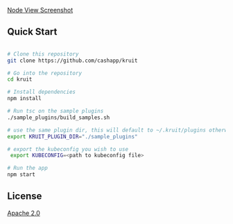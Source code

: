 [Node View Screenshot](https://github.com/cashapp/kuitk/raw/master/src/docs/kruit_node_view.png)



## Quick Start
```bash

# Clone this repository
git clone https://github.com/cashapp/kruit

# Go into the repository
cd kruit

# Install dependencies
npm install

# Run tsc on the sample plugins
./sample_plugins/build_samples.sh

# use the same plugin dir, this will default to ~/.kruit/plugins otherwise.
export KRUIT_PLUGIN_DIR="./sample_plugins"

# export the kubeconfig you wish to use
 export KUBECONFIG=<path to kubeconfig file>

# Run the app
npm start
```




## License

[Apache 2.0](LICENSE.md)
